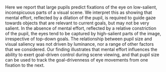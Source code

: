 Here we report that large pupils predict fixations of the eye on low-salient, inconspicuous parts of a visual scene. We interpret this as showing that mental effort, reflected by a dilation of the pupil, is required to guide gaze towards objects that are relevant to current goals, but may not be very salient. In the absence of mental effort, reflected by a relative constriction of the pupil, the eyes tend to be captured by high-salient parts of the image, irrespective of top-down goals. The relationship between pupil size and visual saliency was not driven by luminance, nor a range of other factors that we considered. Our finding illustrates that mental effort influences the ability to exert goal-driven control during scene viewing, and that pupil size can be used to track the goal-drivenness of eye movements from one fixation to the next.
